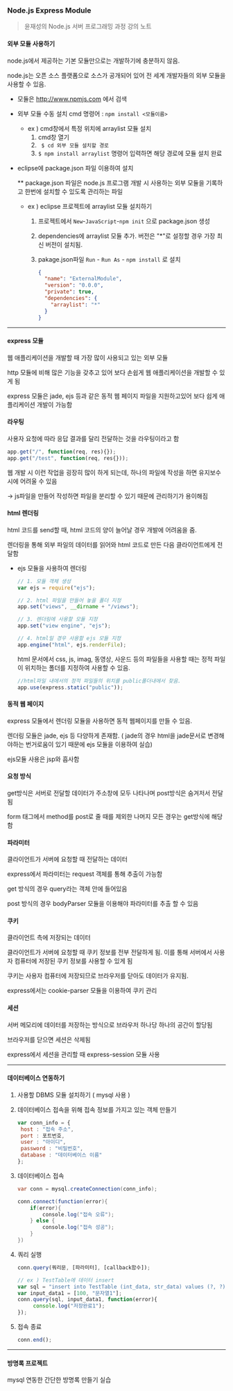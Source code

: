 ### Node.js Express Module

> 윤재성의 Node.js 서버 프로그래밍 과정 강의 노트



#### 외부 모듈 사용하기

node.js에서 제공하는 기본 모듈만으로는 개발하기에 충분하지 않음.

node.js는 오픈 소스 플랫폼으로 소스가 공개되어 있어 전 세계 개발자들의 외부 모듈을 사용할 수 있음.

- 모듈은 http://www.npmjs.com 에서 검색
- 외부 모듈 수동 설치 cmd 명령어 : `npm install <모듈이름>`
  - ex ) cmd창에서 특정 위치에 arraylist 모듈 설치
    1. cmd창 열기
    2. ` $ cd 외부 모듈 설치할 경로` 
    3. `$ npm install arraylist` 명령어 입력하면 해당 경로에 모듈 설치 완료

- eclipse에 package.json 파일 이용하여 설치

  ** package.json 파일은 node.js 프로그램 개발 시 사용하는 외부 모듈을 기록하고 한번에 설치할 수 있도록 관리하는 파일

  - ex ) eclipse 프로젝트에 arraylist 모듈 설치하기

    1. 프로젝트에서 `New`-`JavaScript`-`npm init` 으로 package.json 생성

    2. dependencies에 arraylist 모듈 추가. 버전은 "*"로 설정할 경우 가장 최신 버전이 설치됨.

    3. pakage.json파일 `Run` - `Run As` - `npm install` 로 설치

       ~~~json
       {
         "name": "ExternalModule",
         "version": "0.0.0",
         "private": true,
         "dependencies": {
           "arraylist": "*"
         }
       }
       ~~~

    

---



#### express 모듈

웹 애플리케이션을 개발할 때 가장 많이 사용되고 있는 외부 모듈

http 모듈에 비해 많은 기능을 갖추고 있어 보다 손쉽게 웹 애플리케이션을 개발할 수 있게 됨

express 모듈은 jade, ejs 등과 같은 동적 웹 페이지 파일을 지원하고있어 보다 쉽게 애플리케이션 개발이 가능함



#### 라우팅

사용자 요청에 따라 응답 결과를 달리 전달하는 것을 라우팅이라고 함

~~~javascript
app.get("/", function(req, res){});
app.get("/test", function(req, res{}));
~~~

웹 개발 시 이런 작업을 굉장히 많이 하게 되는데, 하나의 파일에 작성을 하면 유지보수 시에 어려울 수 있음

-> js파일을 만들어 작성하면 파일을 분리할 수 있기 때문에 관리하기가 용이해짐



#### html 렌더링

html 코드를 send할 때, html 코드의 양이 늘어날 경우 개발에 어려움을 줌. 

렌더링을 통해 외부 파일의 데이터를 읽어와 html 코드로 만든 다음 클라이언트에게 전달함

* ejs 모듈을 사용하여 렌더링 

  ```javascript
  // 1. 모듈 객체 생성 
  var ejs = require("ejs");
  
  // 2. html 파일을 만들어 놓을 폴더 지정
  app.set("views", __dirname + "/views");
  
  // 3. 렌더링에 사용할 모듈 지정
  app.set("view engine", "ejs");
  
  // 4. html일 경우 사용할 ejs 모듈 지정
  app.engine("html", ejs.renderFile);
  ```

  html 문서에서 css, js, imag, 동영상, 사운드 등의 파일들을 사용할 때는 정적 파일이 위치하는 폴더를 지정하여 사용할 수 있음.

  ~~~javascript
  //html파일 내에서의 정적 파일들의 위치를 public폴더내에서 찾음.
  app.use(express.static("public"));
  ~~~

  

#### 동적 웹 페이지

express 모듈에서 렌더링 모듈을 사용하면 동적 웹페이지를 만들 수 있음.

렌더링 모듈은 jade, ejs 등 다양하게 존재함. ( jade의 경우 html을 jade문서로 변경해야하는 번거로움이 있기 때문에 ejs 모듈을 이용하여 실습)

ejs모듈 사용은 jsp와 흡사함



#### 요청 방식

get방식은 서버로 전달할 데이터가 주소창에 모두 나타나며 post방식은 숨겨저서 전달됨

form 태그에서 method를 post로 줄 때를 제외한 나머지 모든 경우는 get방식에 해당함



#### 파라미터

클라이언트가 서버에 요청할 때 전달하는 데이터

express에서 파라미터는 request 객체를 통해 추출이 가능함

get 방식의 경우 query라는 객체 안에 들어있음

post 방식의 경우 bodyParser 모듈을 이용해야 파라미터를 추출 할 수 있음



#### 쿠키

클라이언트 측에 저장되는 데이터

클라이언트가 서버에 요청할 때 쿠키 정보를 전부 전달하게 됨. 이를 통해 서버에서 사용자 컴퓨터에 저장된 쿠키 정보를 사용할 수 있게 됨

쿠키는 사용자 컴퓨터에 저장되므로 브라우저를 닫아도 데이터가 유지됨.

express에서는 cookie-parser 모듈을 이용하여 쿠키 관리



#### 세션

서버 메모리에 데이터를 저장하는 방식으로 브라우저 하나당 하나의 공간이 할당됨

브라우저를 닫으면 세션은 삭제됨

express에서 세션을 관리할 때 express-session 모듈 사용



---



#### 데이터베이스 연동하기

1. 사용할 DBMS 모듈 설치하기 ( mysql 사용 )

2. 데이터베이스 접속을 위해 접속 정보를 가지고 있는 객체 만들기

   ~~~javascript
   var conn_info = {
   	host : "접속 주소",
   	port : 포트번호,
   	user : "아이디",
   	password : "비밀번호",
   	database : "데이터베이스 이름"
   };
   ~~~

3. 데이터베이스 접속

   ~~~java
   var conn = mysql.createConnection(conn_info);
   
   conn.connect(function(error){
       if(error){
           console.log("접속 오류");
       } else {
           console.log("접속 성공");
       }
   })
   ~~~

4. 쿼리 실행

   ~~~javascript
   conn.query(쿼리문, [파라미터], [callback함수]);
   
   // ex ) TestTable에 데이터 insert
   var sql = "insert into TestTable (int_data, str_data) values (?, ?)";
   var input_data1 = [100, "문자열1"];
   conn.query(sql, input_data1, function(error){
        console.log("저장완료1");
   });
   ~~~

5. 접속 종료

   ~~~javascript
   conn.end();
   ~~~

   

---



#### 방명록 프로젝트

mysql 연동한 간단한 방명록 만들기 실습

